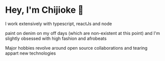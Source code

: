 
<h1>Hey, I'm Chijioke 💫</h1>
<p>I work extensively with typescript, reactJs and node</P>
<p>paint on denim on my off days (which are non-existent at this point) and I'm slightly obsessed with high fashion and afrobeats</p>
<p>Major hobbies revolve around open source collaborations and tearing appart new technologies</p>

